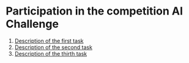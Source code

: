 # Participation in the competition AI Challenge

1. [Description of the first task](https://github.com/ouvwte/ai-challenge-trainee/blob/main/Task_1/desc.md)
2. [Description of the second task](https://github.com/ouvwte/ai-challenge-trainee/blob/main/Task_2/desc_2.md)
3. [Description of the thirth task](https://github.com/ouvwte/ai-challenge-trainee/blob/main/Task_3/desc_3.md)
